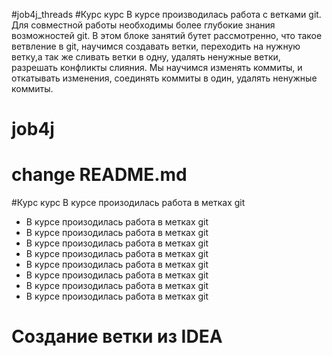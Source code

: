 #job4j_threads
#Курс курс
В курсе производилась работа с ветками git.
Для совместной работы необходимы более глубокие знания возможностей git.
В этом блоке занятий бутет рассмотренно, что такое ветвление в git, научимся создавать ветки, переходить на нужную ветку,а так же сливать ветки в одну, удалять ненужные ветки, разрешать конфликты слияния. Мы научимся изменять коммиты, и откатывать изменения, соединять коммиты в один, удалять ненужные коммиты.
# job4j
# change README.md
#Курс курс
В курсе произодилась работа в метках git
* В курсе произодилась работа в метках git
* В курсе произодилась работа в метках git
* В курсе произодилась работа в метках git
* В курсе произодилась работа в метках git
* В курсе произодилась работа в метках git
* В курсе произодилась работа в метках git
* В курсе произодилась работа в метках git
* В курсе произодилась работа в метках git
# Создание ветки из IDEA